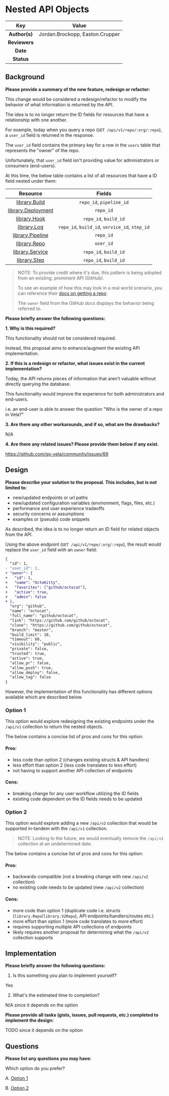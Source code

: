 # Nested API Objects

<!--
The name of this markdown file should:

1. Short and contain no more then 30 characters

2. Contain the date of submission in MM-DD format

3. Clearly state what the proposal is being submitted for
-->

| Key           | Value |
| :-----------: | :---: |
| **Author(s)** | Jordan.Brockopp, Easton.Crupper |
| **Reviewers** |       |
| **Date**      |       |
| **Status**    |       |

<!--
If you're already working with someone, please add them to the proper author/reviewer category.

If not, please leave the reviewer category empty and someone from the Vela team will assign it to themself.

Here is a brief explanation of the different proposal statuses:

1. Reviewed: The proposal is currently under review or has been reviewed.

2. Accepted: The proposal has been accepted and is ready for implementation.

3. In Progress: An accepted proposal is being implemented by actual work.

NOTE: The design is subject to change during this phase.

4. Cancelled: While or before implementation the proposal was cancelled.

NOTE: This can happen for a multitude of reasons.

5. Complete: This feature/change is implemented.
-->

## Background

<!--
This section is intended to describe the new feature, redesign or refactor.
-->

**Please provide a summary of the new feature, redesign or refactor:**

This change would be considered a redesign/refactor to modify the behavior of what information is returned by the API.

The idea is to no longer return the ID fields for resources that have a relationship with one another.

For example, today when you query a repo (`GET /api/v1/repo/:org/:repo`), a `user_id` field is returned in the response.

The `user_id` field contains the primary key for a row in the `users` table that represents the "owner" of the repo.

Unfortunately, that `user_id` field isn't providing value for administrators or consumers (end-users).

At this time, the below table contains a list of all resources that have a ID field nested under them:

| Resource           | Fields |
| :-----------: | :---: |
| [library.Build](https://github.com/go-vela/types/blob/master/library/build.go#L16-L51) | `repo_id`, `pipeline_id` |
| [library.Deployment](https://github.com/go-vela/types/blob/master/library/deployment.go#L13-L28) | `repo_id`       |
| [library.Hook](https://github.com/go-vela/types/blob/master/library/hook.go#L11-L29) | `repo_id`, `build_id` |
| [library.Log](https://github.com/go-vela/types/blob/master/library/log.go#L14-L25) | `repo_id`, `build_id`, `service_id`, `step_id` |
| [library.Pipeline](https://github.com/go-vela/types/blob/master/library/pipeline.go#L11-L31) | `repo_id` |
| [library.Repo](https://github.com/go-vela/types/blob/master/library/repo.go#L11-L38) | `user_id` |
| [library.Service](https://github.com/go-vela/types/blob/master/library/service.go#L16-L35) | `repo_id`, `build_id` |
| [library.Step](https://github.com/go-vela/types/blob/master/library/step.go#L16-L36) | `repo_id`, `build_id` |

> NOTE: To provide credit where it's due, this pattern is being adopted from an existing, prominent API (GitHub).
>
> To see an example of how this may look in a real world scenario, you can reference their [docs on getting a repo](https://docs.github.com/en/rest/repos/repos#get-a-repository).
>
> The `owner` field from the GitHub docs displays the behavior being referred to.

<!--
Provide your description here.
-->

**Please briefly answer the following questions:**

**1. Why is this required?**

<!-- Answer here -->

This functionality should not be considered required.

Instead, this proposal aims to enhance/augment the existing API implementation.

**2. If this is a redesign or refactor, what issues exist in the current implementation?**

<!-- Answer here -->

Today, the API returns pieces of information that aren't valuable without directly querying the database.

This functionality would improve the experience for both administrators and end-users.

i.e. an end-user is able to answer the question "Who is the owner of a repo in Vela?"

**3. Are there any other workarounds, and if so, what are the drawbacks?**

<!-- Answer here -->

N/A

**4. Are there any related issues? Please provide them below if any exist.**

<!-- Answer here -->

https://github.com/go-vela/community/issues/69

## Design

<!--
This section is intended to explain the solution design for the proposal.

NOTE: If there are no current plans for a solution, please leave this section blank.
-->

**Please describe your solution to the proposal. This includes, but is not limited to:**

* new/updated endpoints or url paths
* new/updated configuration variables (environment, flags, files, etc.)
* performance and user experience tradeoffs
* security concerns or assumptions
* examples or (pseudo) code snippets

<!-- Answer here -->

As described, the idea is to no longer return an ID field for related objects from the API.

Using the above endpoint (`GET /api/v1/repo/:org/:repo`), the result would replace the `user_id` field with an `owner` field:

```diff
{
  "id": 1,
- "user_id": 1,
+ "owner": {
+   "id": 1,
+   "name": "OctoKitty",
+   "favorites": ["github/octocat"],
+   "active": true,
+   "admin": false
+ },
  "org": "github",
  "name": "octocat",
  "full_name": "github/octocat",
  "link": "https://github.com/github/octocat",
  "clone": "https://github.com/github/octocat",
  "branch": "master",
  "build_limit": 10,
  "timeout": 60,
  "visibility": "public",
  "private": false,
  "trusted": true,
  "active": true,
  "allow_pr": false,
  "allow_push": true,
  "allow_deploy": false,
  "allow_tag": false
}
```

However, the implementation of this functionality has different options available which are described below.

### Option 1

This option would explore redesigning the existing endpoints under the `/api/v1` collection to return the nested objects.

The below contains a concise list of pros and cons for this option:

#### Pros:

* less code than option 2 (changes existing structs & API handlers)
* less effort than option 2 (less code translates to less effort)
* not having to support another API collection of endpoints

#### Cons:

* breaking change for any user workflow utilizing the ID fields
* existing code dependent on the ID fields needs to be updated

### Option 2

This option would explore adding a new `/api/v2` collection that would be supported in-tandem with the `/api/v1` collection.

> NOTE: Looking to the future, we would eventually remove the `/api/v1` collection at an undetermined date.

The below contains a concise list of pros and cons for this option:

#### Pros:

* backwards-compatible (not a breaking change with new `/api/v2` collection)
* no existing code needs to be updated (new `/api/v2` collection)

#### Cons:

* more code than option 1 (duplicate code i.e. structs (`library.Repo`/`library.V2Repo`), API endpoints/handlers/routes etc.)
* more effort than option 1 (more code translates to more effort)
* requires supporting multiple API collections of endpoints
* likely requires another proposal for determining what the `/api/v2` collection supports

## Implementation

<!--
This section is intended to explain how the solution will be implemented for the proposal.

NOTE: If there are no current plans for implementation, please leave this section blank.
-->

**Please briefly answer the following questions:**

1. Is this something you plan to implement yourself?

<!-- Answer here -->

Yes

2. What's the estimated time to completion?

<!-- Answer here -->

N/A since it depends on the option

**Please provide all tasks (gists, issues, pull requests, etc.) completed to implement the design:**

<!-- Answer here -->

TODO since it depends on the option

## Questions

**Please list any questions you may have:**

<!-- Answer here -->

Which option do you prefer?

A. [Option 1](#option-1)

B. [Option 2](#option-2)
